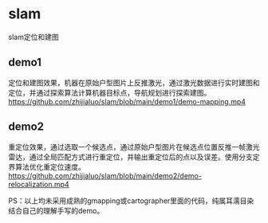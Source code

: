 # slam
slam定位和建图
## demo1
定位和建图效果，机器在原始户型图片上反推激光，通过激光数据进行实时建图和定位，并通过探索算法计算机器目标点，导航规划进行探索建图。
https://github.com/zhijialuo/slam/blob/main/demo1/demo-mapping.mp4

## demo2
重定位效果，通过选取一个候选点，通过原始户型图片在候选点位置反推一帧激光雷达，通过全局匹配方式进行重定位，并输出重定位后的点以及误差。使用分支定界算法优化重定位速度。
https://github.com/zhijialuo/slam/blob/main/demo2/demo-relocalization.mp4

PS：以上均未采用成熟的gmapping或cartographer里面的代码，纯属耳濡目染结合自己的理解手写的demo。
